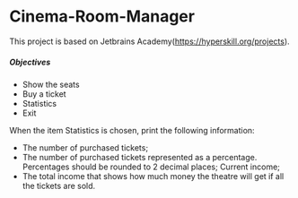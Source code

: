 # Cinema-Room-Manager

This project is based on Jetbrains Academy(https://hyperskill.org/projects).

##### Objectives

  -  Show the seats
  -  Buy a ticket
  -  Statistics
  -  Exit
  
  When the item Statistics is chosen, print the following information:

  - The number of purchased tickets;
  - The number of purchased tickets represented as a percentage. Percentages should be rounded to 2 decimal places;
    Current income;
  - The total income that shows how much money the theatre will get if all the tickets are sold.


